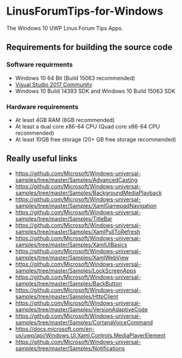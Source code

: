 # LinusForumTips-for-Windows
The Windows 10 UWP Linus Forum Tips Apps.

## Requirements for building the source code

### Software requirments
* Windows 10 64 Bit (Build 15063 recommended)
* [Visual Studio 2017 Community](https://www.visualstudio.com/)
* Windows 10 Build 14393 SDK and Windows 10 Build 15063 SDK

### Hardware requirements
* At least 4GB RAM (8GB recommended)
* At least a dual core x86-64 CPU (Quad core x86-64 CPU recommended)
* At least 10GB free storage (20+ GB free storage recommended)

## Really useful links
* https://github.com/Microsoft/Windows-universal-samples/tree/master/Samples/AdvancedCasting
* https://github.com/Microsoft/Windows-universal-samples/tree/master/Samples/BackgroundMediaPlayback
* https://github.com/Microsoft/Windows-universal-samples/tree/master/Samples/XamlGamepadNavigation
* https://github.com/Microsoft/Windows-universal-samples/tree/master/Samples/TitleBar
* https://github.com/Microsoft/Windows-universal-samples/tree/master/Samples/XamlPullToRefresh
* https://github.com/Microsoft/Windows-universal-samples/tree/master/Samples/XamlUIBasics
* https://github.com/Microsoft/Windows-universal-samples/tree/master/Samples/XamlWebView
* https://github.com/Microsoft/Windows-universal-samples/tree/master/Samples/LockScreenApps
* https://github.com/Microsoft/Windows-universal-samples/tree/master/Samples/BackButton
* https://github.com/Microsoft/Windows-universal-samples/tree/master/Samples/HttpClient
* https://github.com/Microsoft/Windows-universal-samples/tree/master/Samples/VersionAdaptiveCode
* https://github.com/Microsoft/Windows-universal-samples/tree/master/Samples/CortanaVoiceCommand
* https://docs.microsoft.com/en-us/uwp/api/Windows.UI.Xaml.Controls.MediaPlayerElement
* https://github.com/Microsoft/Windows-universal-samples/tree/master/Samples/Notifications
